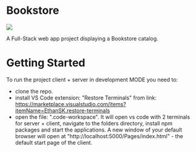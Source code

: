 # Bookstore

![](client/public/logo-addbg-preview.png)

A Full-Stack web app project displaying a Bookstore catalog.

# Getting Started

To run the project client + server in development MODE you need to:

- clone the repo.
- install VS Code extension: "Restore Terminals" from link: https://marketplace.visualstudio.com/items?itemName=EthanSK.restore-terminals
- open the file: ".code-workspace". It will open vs code with 2 terminals for server + client, navigate to the folders directory, install npm packages and start the applications. A new window of your default browser will open at "http://localhost:5000/Pages/index.html" - the default start page of the client.
